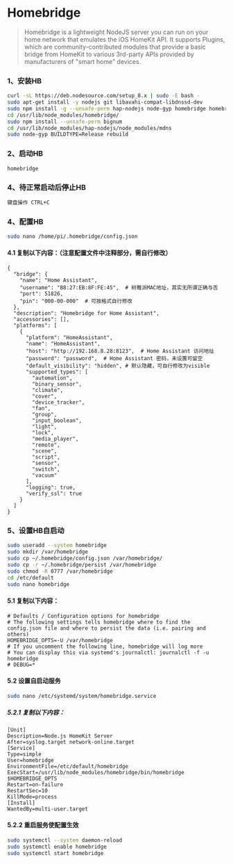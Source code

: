 # Homebridge
> Homebridge is a lightweight NodeJS server you can run on your home network that emulates the iOS HomeKit API. It supports Plugins, which are community-contributed modules that provide a basic bridge from HomeKit to various 3rd-party APIs provided by manufacturers of "smart home" devices.
### 1、安装HB
``` bash
curl -sL https://deb.nodesource.com/setup_8.x | sudo -E bash -
sudo apt-get install -y nodejs git libavahi-compat-libdnssd-dev
sudo npm install -g --unsafe-perm hap-nodejs node-gyp homebridge homebridge-homeassistant
cd /usr/lib/node_modules/homebridge/
sudo npm install --unsafe-perm bignum
cd /usr/lib/node_modules/hap-nodejs/node_modules/mdns
sudo node-gyp BUILDTYPE=Release rebuild
```
### 2、启动HB
``` bash
homebridge
```
### 4、待正常启动后停止HB
``` bash
键盘操作 CTRL+C
```
### 4、配置HB
``` bash
sudo nano /home/pi/.homebridge/config.json
```
#### 4.1 复制以下内容：（注意配置文件中注释部分，需自行修改）
```
{
  "bridge": {
    "name": "Home Assistant",
    "username": "B8:27:EB:8F:FE:45",  # 树莓派MAC地址，其实无所谓正确与否
    "port": 51826,
    "pin": "000-00-000"  # 可按格式自行修改
  },
  "description": "Homebridge for Home Assistant",
  "accessories": [],
  "platforms": [
    {
      "platform": "HomeAssistant",
      "name": "HomeAssistant",
      "host": "http://192.168.8.28:8123",  # Home Assistant 访问地址
      "password": "password",  # Home Assistant 密码，未设置可留空
      "default_visibility": "hidden", # 默认隐藏，可自行修改为visible
      "supported_types": [
        "automation",
        "binary_sensor",
        "climate",
        "cover",
        "device_tracker",
        "fan",
        "group",
        "input_boolean",
        "light",
        "lock",
        "media_player",
        "remote",
        "scene",
        "script",
        "sensor",
        "switch",
        "vacuum"
      ],
      "logging": true,
      "verify_ssl": true
    }
  ]
}
```
### 5、设置HB自启动
``` bash
sudo useradd --system homebridge
sudo mkdir /var/homebridge
sudo cp ~/.homebridge/config.json /var/homebridge/
sudo cp -r ~/.homebridge/persist /var/homebridge
sudo chmod -R 0777 /var/homebridge
cd /etc/default
sudo nano homebridge
```
#### 5.1 复制以下内容：
```
# Defaults / Configuration options for homebridge
# The following settings tells homebridge where to find the config.json file and where to persist the data (i.e. pairing and others)
HOMEBRIDGE_OPTS=-U /var/homebridge
# If you uncomment the following line, homebridge will log more
# You can display this via systemd's journalctl: journalctl -f -u homebridge
# DEBUG=*
```
#### 5.2 设置自启动服务
``` bash
sudo nano /etc/systemd/system/homebridge.service
```
##### 5.2.1 复制以下内容：
```
[Unit]
Description=Node.js HomeKit Server
After=syslog.target network-online.target
[Service]
Type=simple
User=homebridge
EnvironmentFile=/etc/default/homebridge
ExecStart=/usr/lib/node_modules/homebridge/bin/homebridge $HOMEBRIDGE_OPTS
Restart=on-failure
RestartSec=10
KillMode=process
[Install]
WantedBy=multi-user.target
```
#### 5.2.2 重启服务使配置生效
``` bash
sudo systemctl --system daemon-reload
sudo systemctl enable homebridge
sudo systemctl start homebridge
```
